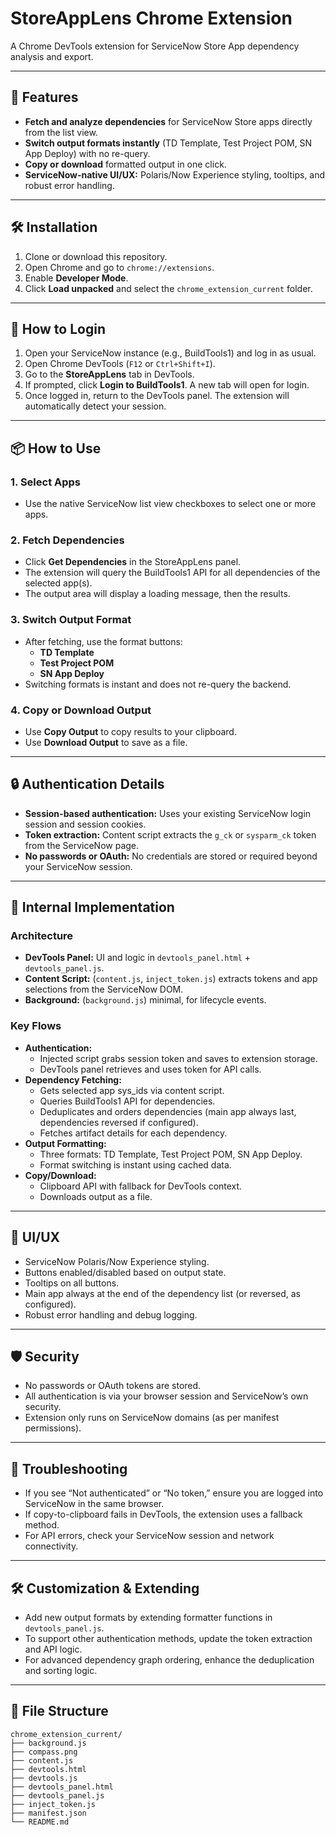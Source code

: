 # StoreAppLens Chrome Extension

A Chrome DevTools extension for ServiceNow Store App dependency analysis and export.

---

## 🚀 Features
- **Fetch and analyze dependencies** for ServiceNow Store apps directly from the list view.
- **Switch output formats instantly** (TD Template, Test Project POM, SN App Deploy) with no re-query.
- **Copy or download** formatted output in one click.
- **ServiceNow-native UI/UX:** Polaris/Now Experience styling, tooltips, and robust error handling.

---

## 🛠️ Installation
1. Clone or download this repository.
2. Open Chrome and go to `chrome://extensions`.
3. Enable **Developer Mode**.
4. Click **Load unpacked** and select the `chrome_extension_current` folder.

---

## 🔑 How to Login
1. Open your ServiceNow instance (e.g., BuildTools1) and log in as usual.
2. Open Chrome DevTools (`F12` or `Ctrl+Shift+I`).
3. Go to the **StoreAppLens** tab in DevTools.
4. If prompted, click **Login to BuildTools1**. A new tab will open for login.
5. Once logged in, return to the DevTools panel. The extension will automatically detect your session.

---

## 📦 How to Use
### 1. **Select Apps**
- Use the native ServiceNow list view checkboxes to select one or more apps.

### 2. **Fetch Dependencies**
- Click **Get Dependencies** in the StoreAppLens panel.
- The extension will query the BuildTools1 API for all dependencies of the selected app(s).
- The output area will display a loading message, then the results.

### 3. **Switch Output Format**
- After fetching, use the format buttons:
    - **TD Template**
    - **Test Project POM**
    - **SN App Deploy**
- Switching formats is instant and does not re-query the backend.

### 4. **Copy or Download Output**
- Use **Copy Output** to copy results to your clipboard.
- Use **Download Output** to save as a file.

---

## 🔒 Authentication Details
- **Session-based authentication:** Uses your existing ServiceNow login session and session cookies.
- **Token extraction:** Content script extracts the `g_ck` or `sysparm_ck` token from the ServiceNow page.
- **No passwords or OAuth:** No credentials are stored or required beyond your ServiceNow session.

---

## 🧩 Internal Implementation
### **Architecture**
- **DevTools Panel:** UI and logic in `devtools_panel.html` + `devtools_panel.js`.
- **Content Script:** (`content.js`, `inject_token.js`) extracts tokens and app selections from the ServiceNow DOM.
- **Background:** (`background.js`) minimal, for lifecycle events.

### **Key Flows**
- **Authentication:**
  - Injected script grabs session token and saves to extension storage.
  - DevTools panel retrieves and uses token for API calls.
- **Dependency Fetching:**
  - Gets selected app sys_ids via content script.
  - Queries BuildTools1 API for dependencies.
  - Deduplicates and orders dependencies (main app always last, dependencies reversed if configured).
  - Fetches artifact details for each dependency.
- **Output Formatting:**
  - Three formats: TD Template, Test Project POM, SN App Deploy.
  - Format switching is instant using cached data.
- **Copy/Download:**
  - Clipboard API with fallback for DevTools context.
  - Downloads output as a file.

---

## 🎨 UI/UX
- ServiceNow Polaris/Now Experience styling.
- Buttons enabled/disabled based on output state.
- Tooltips on all buttons.
- Main app always at the end of the dependency list (or reversed, as configured).
- Robust error handling and debug logging.

---

## 🛡️ Security
- No passwords or OAuth tokens are stored.
- All authentication is via your browser session and ServiceNow’s own security.
- Extension only runs on ServiceNow domains (as per manifest permissions).

---

## 🧹 Troubleshooting
- If you see “Not authenticated” or “No token,” ensure you are logged into ServiceNow in the same browser.
- If copy-to-clipboard fails in DevTools, the extension uses a fallback method.
- For API errors, check your ServiceNow session and network connectivity.

---

## 🛠️ Customization & Extending
- Add new output formats by extending formatter functions in `devtools_panel.js`.
- To support other authentication methods, update the token extraction and API logic.
- For advanced dependency graph ordering, enhance the deduplication and sorting logic.

---

## 📁 File Structure
```
chrome_extension_current/
├── background.js
├── compass.png
├── content.js
├── devtools.html
├── devtools.js
├── devtools_panel.html
├── devtools_panel.js
├── inject_token.js
├── manifest.json
└── README.md
```

